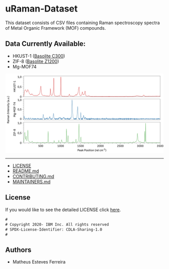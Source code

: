 # uRaman-Dataset
This dataset consists of CSV files containing Raman spectroscopy spectra of Metal Organic Framework (MOF) compounds.

## Data Currently Available:

* HKUST-1 ([Basolite C300](https://www.sigmaaldrich.com/US/en/product/aldrich/688614#))
* ZIF-8 ([Basolite Z1200](https://www.sigmaaldrich.com/BR/pt/product/aldrich/691348))
* Mg-MOF74

![Plot](https://github.com/IBM/uRaman-Dataset/blob/main/Dataset/All.jpg)

---

* [LICENSE](LICENSE)
* [README.md](README.md)
* [CONTRIBUTING.md](CONTRIBUTING.md)
* [MAINTAINERS.md](MAINTAINERS.md)
<!-- A Changelog allows you to track major changes and things that happen, https://github.com/github-changelog-generator/github-changelog-generator can help automate the process -->

## License

If you would like to see the detailed LICENSE click [here](LICENSE).

```text
#
# Copyright 2020- IBM Inc. All rights reserved
# SPDX-License-Identifier: CDLA-Sharing-1.0
#
```
## Authors

- Matheus Esteves Ferreira

